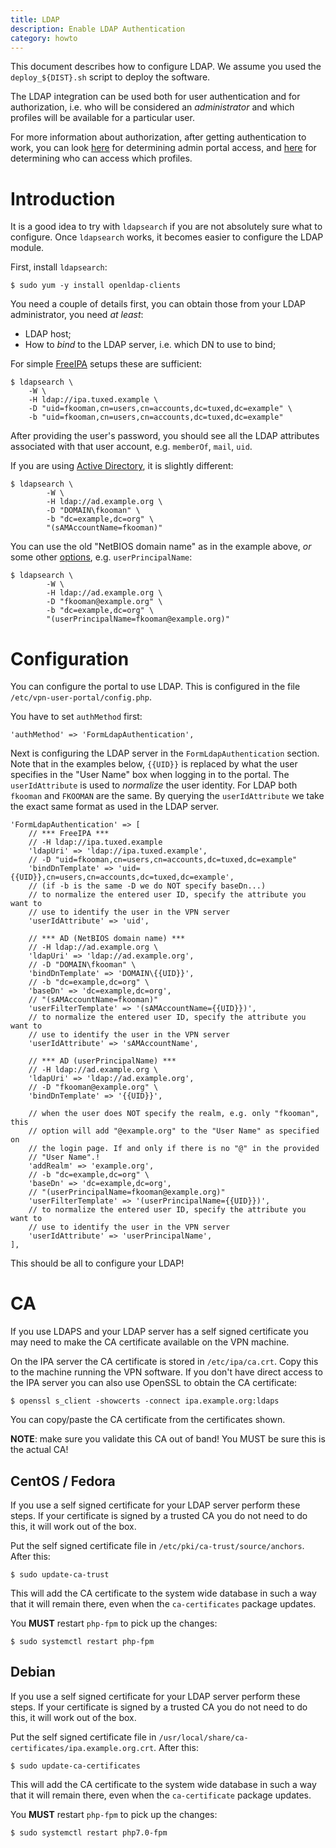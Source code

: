 ```yaml
---
title: LDAP
description: Enable LDAP Authentication
category: howto
---
```


This document describes how to configure LDAP. We assume you used the 
`deploy_${DIST}.sh` script to deploy the software.

The LDAP integration can be used both for user authentication and for 
authorization, i.e. who will be considered an _administrator_ and which 
profiles will be available for a particular user.

For more information about authorization, after getting authentication to work, 
you can look [here](PORTAL_ADMIN.md) for determining admin portal access, and 
[here](ACL.md) for determining who can access which profiles.

# Introduction

It is a good idea to try with `ldapsearch` if you are not absolutely sure what
to configure. Once `ldapsearch` works, it becomes easier to configure the LDAP
module.

First, install `ldapsearch`:

    $ sudo yum -y install openldap-clients

You need a couple of details first, you can obtain those from your LDAP 
administrator, you need _at least_:

* LDAP host;
* How to _bind_ to the LDAP server, i.e. which DN to use to bind;

For simple [FreeIPA](https://www.freeipa.org/page/Main_Page) setups these are
sufficient:

    $ ldapsearch \
        -W \
        -H ldap://ipa.tuxed.example \
        -D "uid=fkooman,cn=users,cn=accounts,dc=tuxed,dc=example" \
        -b "uid=fkooman,cn=users,cn=accounts,dc=tuxed,dc=example"

After providing the user's password, you should see all the LDAP attributes 
associated with that user account, e.g. `memberOf`, `mail`, `uid`.

If you are using 
[Active Directory](https://en.wikipedia.org/wiki/Active_Directory), it is 
slightly different:

    $ ldapsearch \
            -W \
            -H ldap://ad.example.org \
            -D "DOMAIN\fkooman" \
            -b "dc=example,dc=org" \
            "(sAMAccountName=fkooman)"

You can use the old "NetBIOS domain name" as in the example above, _or_ some 
other 
[options](https://docs.microsoft.com/en-us/openspecs/windows_protocols/ms-adts/6a5891b8-928e-4b75-a4a5-0e3b77eaca52), 
e.g. `userPrincipalName`:

    $ ldapsearch \
            -W \
            -H ldap://ad.example.org \
            -D "fkooman@example.org" \
            -b "dc=example,dc=org" \
            "(userPrincipalName=fkooman@example.org)"

# Configuration

You can configure the portal to use LDAP. This is configured in the file 
`/etc/vpn-user-portal/config.php`.

You have to set `authMethod` first:

    'authMethod' => 'FormLdapAuthentication',

Next is configuring the LDAP server in the `FormLdapAuthentication` section. 
Note that in the examples below, `{{UID}}` is replaced by what the user 
specifies in the "User Name" box when logging in to the portal. The 
`userIdAttribute` is used to _normalize_ the user identity. For LDAP both 
`fkooman` and `FKOOMAN` are the same. By querying the `userIdAttribute` we take
the exact same format as used in the LDAP server.

    'FormLdapAuthentication' => [
        // *** FreeIPA ***
        // -H ldap://ipa.tuxed.example
        'ldapUri' => 'ldap://ipa.tuxed.example',
        // -D "uid=fkooman,cn=users,cn=accounts,dc=tuxed,dc=example"
        'bindDnTemplate' => 'uid={{UID}},cn=users,cn=accounts,dc=tuxed,dc=example',
        // (if -b is the same -D we do NOT specify baseDn...)
        // to normalize the entered user ID, specify the attribute you want to
        // use to identify the user in the VPN server
        'userIdAttribute' => 'uid',

        // *** AD (NetBIOS domain name) ***
        // -H ldap://ad.example.org \
        'ldapUri' => 'ldap://ad.example.org',
        // -D "DOMAIN\fkooman" \
        'bindDnTemplate' => 'DOMAIN\{{UID}}',
        // -b "dc=example,dc=org" \
        'baseDn' => 'dc=example,dc=org',
        // "(sAMAccountName=fkooman)"
        'userFilterTemplate' => '(sAMAccountName={{UID}})',
        // to normalize the entered user ID, specify the attribute you want to
        // use to identify the user in the VPN server
        'userIdAttribute' => 'sAMAccountName',

        // *** AD (userPrincipalName) ***
        // -H ldap://ad.example.org \
        'ldapUri' => 'ldap://ad.example.org',
        // -D "fkooman@example.org" \
        'bindDnTemplate' => '{{UID}}',

        // when the user does NOT specify the realm, e.g. only "fkooman", this
        // option will add "@example.org" to the "User Name" as specified on 
        // the login page. If and only if there is no "@" in the provided 
        // "User Name".!
        'addRealm' => 'example.org',
        // -b "dc=example,dc=org" \
        'baseDn' => 'dc=example,dc=org',
        // "(userPrincipalName=fkooman@example.org)"
        'userFilterTemplate' => '(userPrincipalName={{UID}})',
        // to normalize the entered user ID, specify the attribute you want to
        // use to identify the user in the VPN server
        'userIdAttribute' => 'userPrincipalName',
    ],

This should be all to configure your LDAP!

# CA

If you use LDAPS and your LDAP server has a self signed certificate you may
need to make the CA certificate available on the VPN machine.

On the IPA server the CA certificate is stored in `/etc/ipa/ca.crt`. Copy this 
to the machine running the VPN software. If you don't have direct access to the
IPA server you can also use OpenSSL to obtain the CA certificate:

    $ openssl s_client -showcerts -connect ipa.example.org:ldaps

You can copy/paste the CA certificate from the certificates shown. 

**NOTE**: make sure you validate this CA out of band! You MUST be sure this 
is the actual CA!

## CentOS / Fedora

If you use a self signed certificate for your LDAP server perform these steps. 
If your certificate is signed by a trusted CA you do not need to do this, it
will work out of the box.

Put the self signed certificate file in `/etc/pki/ca-trust/source/anchors`. 
After this:

    $ sudo update-ca-trust

This will add the CA certificate  to the system wide database in such a way
that it will remain there, even when the `ca-certificates` package updates.

You **MUST** restart `php-fpm` to pick up the changes:

    $ sudo systemctl restart php-fpm

## Debian

If you use a self signed certificate for your LDAP server perform these steps. 
If your certificate is signed by a trusted CA you do not need to do this, it
will work out of the box.

Put the self signed certificate file in 
`/usr/local/share/ca-certificates/ipa.example.org.crt`. After this:
 
    $ sudo update-ca-certificates

This will add the CA certificate  to the system wide database in such a way
that it will remain there, even when the `ca-certificate` package updates.

You **MUST** restart `php-fpm` to pick up the changes:

    $ sudo systemctl restart php7.0-fpm
